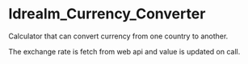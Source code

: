 # Idrealm_Currency_Converter
Calculator that can convert currency from one country to another.

The exchange rate is fetch from web api and value is updated on call.
